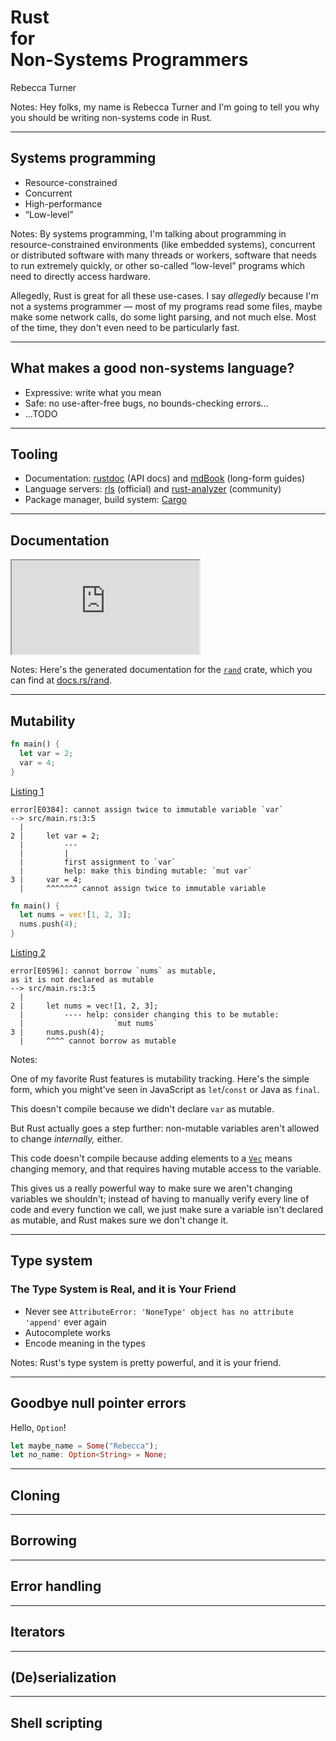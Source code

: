# Rust<br> <div class=small>for</div> Non-Systems Programmers
<span class=author>Rebecca Turner</span>

Notes: Hey folks, my name is Rebecca Turner and I'm going to tell you why you
should be writing non-systems code in Rust.

---

## Systems programming

- Resource-constrained
- Concurrent
- High-performance
- “Low-level”

Notes: By systems programming, I'm talking about programming in
resource-constrained environments (like embedded systems), concurrent or
distributed software with many threads or workers, software that needs to run
extremely quickly, or other so-called “low-level” programs which need to
directly access hardware.

Allegedly, Rust is great for all these use-cases. I say *allegedly*
because I'm not a systems programmer — most of my programs read some files,
maybe make some network calls, do some light parsing, and not much else. Most
of the time, they don't even need to be particularly fast.

---

## What makes a good non-systems language?

- Expressive: write what you mean
- Safe: no use-after-free bugs, no bounds-checking errors...
- ...TODO

---

## Tooling

- Documentation: [rustdoc] (API docs) and [mdBook] (long-form guides)
- Language servers: [rls] (official) and [rust-analyzer] (community)
- Package manager, build system: [Cargo]

[rustdoc]: https://doc.rust-lang.org/rustdoc/what-is-rustdoc.html
[mdBook]: https://rust-lang.github.io/mdBook/
[rls]: https://github.com/rust-lang/rls
[rust-analyzer]: https://github.com/rust-analyzer/rust-analyzer
[Cargo]: https://doc.rust-lang.org/book/ch01-03-hello-cargo.html

---

## Documentation

<iframe class=main loading=lazy importance=low src="https://docs.rs/rand/0.7.3/rand/"></iframe>

Notes: Here's the generated documentation for the [`rand`] crate, which you can
find at [docs.rs/rand][`rand`].

[`rand`]: https://docs.rs/rand/

---

## Mutability

<div class="r-stack">
<div class="fragment fade-out instant" data-fragment-index=1>

```rust
fn main() {
  let var = 2;
  var = 4;
}
```

<caption>

[Listing 1][playground-1]

</caption>
</div>

[playground-1]: https://play.rust-lang.org/?version=stable&mode=debug&edition=2018&gist=cbd74684121a3803c2d8451d886d3b78

<div class="fragment instant fade-in-then-out" data-fragment-index=1>

```rust-compiler
error[E0384]: cannot assign twice to immutable variable `var`
--> src/main.rs:3:5
  |
2 |     let var = 2;
  |         ---
  |         |
  |         first assignment to `var`
  |         help: make this binding mutable: `mut var`
3 |     var = 4;
  |     ^^^^^^^ cannot assign twice to immutable variable
```

</div>

<div class="fragment instant fade-in-then-out">

```rust
fn main() {
  let nums = vec![1, 2, 3];
  nums.push(4);
}
```

<caption>

[Listing 2][playground-2]

</caption>

[playground-2]: https://play.rust-lang.org/?version=stable&mode=debug&edition=2018&gist=b5153b87b7ff53d3dbbe6cb15a761ded

</div>

<div class="fragment instant fade-in-then-out">

```language-rust-compiler
error[E0596]: cannot borrow `nums` as mutable,
as it is not declared as mutable
--> src/main.rs:3:5
  |
2 |     let nums = vec![1, 2, 3];
  |         ---- help: consider changing this to be mutable:
  |                    `mut nums`
3 |     nums.push(4);
  |     ^^^^ cannot borrow as mutable
```

</div>
</div>

Notes:

One of my favorite Rust features is mutability tracking. Here's the simple
form, which you might've seen in JavaScript as `let`/`const` or Java as
`final`.

This doesn't compile because we didn't declare `var` as mutable.

But Rust actually goes a step further: non-mutable variables aren't allowed to
change *internally,* either.

This code doesn't compile because adding elements to a [`Vec`] means changing
memory, and that requires having mutable access to the variable.

This gives us a really powerful way to make sure we aren't changing variables
we shouldn't; instead of having to manually verify every line of code and every
function we call, we just make sure a variable isn't declared as mutable, and
Rust makes sure we don't change it.

[`Vec`]: https://doc.rust-lang.org/std/vec/struct.Vec.html

---

## Type system
### The Type System is Real, and it is Your Friend

- Never see <code>AttributeError: 'NoneType' object has no attribute 'append'</code> ever again
- Autocomplete works
- Encode meaning in the types

Notes: Rust's type system is pretty powerful, and it is your friend.

---

## Goodbye null pointer errors
Hello, `Option`!

```rust
let maybe_name = Some("Rebecca");
let no_name: Option<String> = None;
```
---

## Cloning

---

## Borrowing

---

## Error handling

---

## Iterators

---

## (De)serialization

---

## Shell scripting
